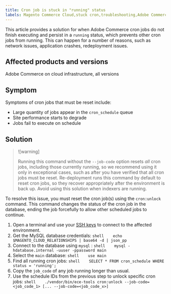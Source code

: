 ```yaml
---
title: Cron job is stuck in "running" status
labels: Magento Commerce Cloud,stuck cron,troubleshooting,Adobe Commerce,cloud infrastructure
---
```


This article provides a solution for when Adobe Commerce cron jobs do not finish executing and persist in a `running` status, which prevents other cron jobs from running. This can happen for a number of reasons, such as network issues, application crashes, redeployment issues.

## Affected products and versions

Adobe Commerce on cloud infrastructure, all versions

<h2 id="symptom">Symptom</h2>

Symptoms of cron jobs that must be reset include:

* Large quantity of jobs appear in the `cron_schedule` queue
* Site performance starts to degrade
* Jobs fail to execute on schedule

<h2 id="solution">Solution</h2>

>![warning]
>
>Running this command without the `--job-code` option resets *all* cron jobs, including those currently running, so we recommend using it only in exceptional cases, such as after you have verified that all cron jobs must be reset. Re-deployment runs this command by default to reset cron jobs, so they recover appropriately after the environment is back up. Avoid using this solution when indexers are running.

To resolve this issue, you must reset the cron job(s) using the `cron:unlock` command. This command changes the status of the cron job in the database, ending the job forcefully to allow other scheduled jobs to continue.

1. Open a terminal and use your [SSH keys](https://devdocs.magento.com/guides/v2.3/cloud/env/environments-ssh.html#ssh) to connect to the affected environment.    
1. Get the MySQL database credentials:    ```shell    echo $MAGENTO_CLOUD_RELATIONSHIPS | base64 -d | json_pp    ```    
1. Connect to the database using `mysql` :    ```shell    mysql -hdatabase.internal -uuser -ppassword main    ```    
1. Select the `main` database:    ```shell    use main    ```    
1. Find all running cron jobs:    ```shell    SELECT * FROM cron_schedule WHERE status = 'running';    ```    
1. Copy the `job_code` of any job running longer than usual.    
1. Use the schedule IDs from the previous step to unlock specific cron jobs:    ```shell    ./vendor/bin/ece-tools cron:unlock --job-code=<job_code_1> [... --job-code=<job_code_x>]    ```    
